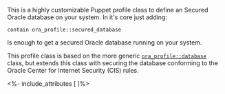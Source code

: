 This is a highly customizable Puppet profile class to define an Secured Oracle database on your system. In it's core just adding:

```
contain ora_profile::secured_database
```

Is enough to get a secured Oracle database running on your system.

This profile class is based on the more generic [`ora_profile::database`](./database.html) class, but extends this class with securing the database conforming to the Oracle Center for Internet Security (CIS) rules.

<%- include_attributes [
]%>
